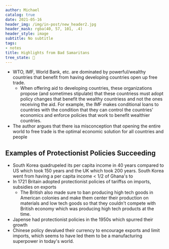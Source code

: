 ```yaml
---
author: Michael
catalog: true
date: 2021-05-16
header_img: /img/in-post/new_header2.jpg
header_mask: rgba(40, 57, 101, .4)
header_style: image
subtitle: No subtitle
tags:
- notes
title: Highlights from Bad Samaritans
tree_state: 🌱
---
```


- WTO, IMF, World Bank, etc. are dominated by powerful/wealthy countries that benefit from having developing countries open up free trade.
	- When offering aid to developing countries, these organizations propose (and sometimes stipulate) that these countriess must adopt policy changes that benefit the wealthy countriess and not the ones receiving the aid. For example, the IMF makes conditional loans to countries with the condition that they can control the countries' economics and enforce policies that work to benefit wealthier countries.
- The author argues that there isa misconception that opening the  entire world to free trade is the optimal economic solution for all countries and people

## Examples of Protectionist Policies Succeeding
- South Korea quadrupeled its per capita income in 40 years compared to US which took 150 years and the UK which took 200 years. South Korea went from having a  per capita income < 1/2 of Ghana's to  
- In 1721 Britain adopted protectionist policies of tariffss on imports, subsidies on exports
	- The British also made sure to ban producing high tech goods in American colonies  and make them center their production on materials and low tech goods so that they couldn't compete with British economy which was producing high tech products at the time.
- Japense had protectionist policies in the 1950s which spurred their growth
- Chinese policy devalued their currency to encourage exports and limit imports, which seems to have led them to be a manufacturing superpower in today's  world.
